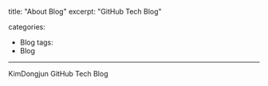 title: "About Blog"
excerpt: "GitHub Tech Blog"

categories:
  - Blog
tags:
  - Blog
---
KimDongjun GitHub Tech Blog

